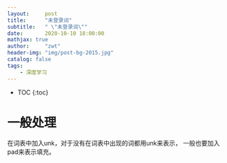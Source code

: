 ```yaml
---
layout:     post
title:      "未登录词"
subtitle:   " \"未登录词\""
date:       2020-10-10 18:00:00
mathjax: true
author:     "zwt"
header-img: "img/post-bg-2015.jpg"
catalog: false
tags:
    - 深度学习
---
```

* TOC
{:toc}

#

# 一般处理

在词表中加入unk，对于没有在词表中出现的词都用unk来表示， 一般也要加入pad来表示填充。
